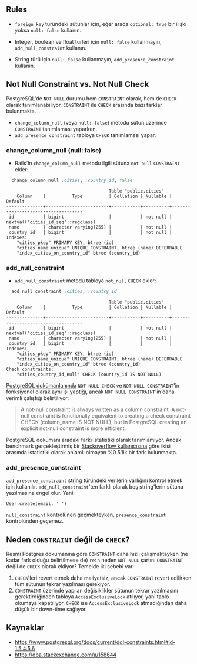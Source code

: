 ## Rules

- `foreign_key` türündeki sütunlar için, eğer arada `optional: true` bir ilişki yoksa `null: false` kullanın.

- Integer, boolean ve float türleri için `null: false` kullanmayın, `add_null_constraint` kullanın.

- String türü için `null: false` kullanmayın, `add_presence_constraint` kullanın.

## Not Null Constraint vs. Not Null Check

PostgreSQL'de `NOT NULL` durumu hem `CONSTRAINT` olarak, hem de `CHECK` olarak tanımlanabiliyor. `CONSTRAINT` ile `CHECK` arasında bazı farklar bulunmakta.

- `change_column_null` (veya `null: false`) metodu sütun üzerinde `CONSTRAINT` tanımlaması yaparken,
- `add_presence_constraint` tabloya `CHECK` tanımlaması yapar.

### change_column_null (null: false)

- Rails'in `change_column_null` metodu ilgili sütuna `not null` `CONSTRAINT` ekler:

```ruby
  change_column_null :cities, :country_id, false
```

```
                                       Table "public.cities"
    Column    |          Type          | Collation | Nullable |              Default
--------------+------------------------+-----------+----------+------------------------------------
 id           | bigint                 |           | not null | nextval('cities_id_seq'::regclass)
 name         | character varying(255) |           | not null |
 country_id   | bigint                 |           | not null |
Indexes:
    "cities_pkey" PRIMARY KEY, btree (id)
    "cities_name_unique" UNIQUE CONSTRAINT, btree (name) DEFERRABLE
    "index_cities_on_country_id" btree (country_id)
```

### add_null_constraint

- `add_null_constraint` metodu tabloya `not_null` `CHECK` ekler:

```ruby
  add_null_constraint :cities, :country_id
```

```
                                       Table "public.cities"
    Column    |          Type          | Collation | Nullable |              Default
--------------+------------------------+-----------+----------+------------------------------------
 id           | bigint                 |           | not null | nextval('cities_id_seq'::regclass)
 name         | character varying(255) |           | not null |
 country_id   | bigint                 |           |          |
Indexes:
    "cities_pkey" PRIMARY KEY, btree (id)
    "cities_name_unique" UNIQUE CONSTRAINT, btree (name) DEFERRABLE
    "index_cities_on_country_id" btree (country_id)
Check constraints:
    "cities_country_id_null" CHECK (country_id IS NOT NULL)
```

[PostgreSQL dokümanlanında](https://www.postgresql.org/docs/current/ddl-constraints.html#id-1.5.4.5.6) `NOT NULL CHECK` ve `NOT NULL CONSTRAINT`'in fonksiyonel olarak aynı işi yaptığı, ancak `NOT NULL CONSTRAINT`'in daha verimli çalıştığı belirtiliyor:

> A not-null constraint is always written as a column constraint. A not-null constraint is functionally equivalent to creating a check constraint CHECK (column_name IS NOT NULL), but in PostgreSQL creating an explicit not-null constraint is more efficient.

PostgreSQL dokümanı aradaki farkı istatistiki olarak tanımlamıyor. Ancak benchmark gerçekleştirmiş bir [Stackoverflow kullanıcısına](https://dba.stackexchange.com/a/158644) göre ikisi arasında istatistiki olarak anlamlı olmayan %0.5'lik bir fark bulunmakta.

### add_presence_constraint

`add_presence_constraint` string türündeki verilerin varlığını kontrol etmek için kullanılır. `add_null_constraint`'ten farklı olarak boş string'lerin sütuna yazılmasına engel olur. Yani:

```
User.create(email: ' ')
```

`null_constraint` kontrolünen geçmekteyken, `presence_constraint` kontrolünden geçemez.

## Neden `CONSTRAINT` değil de `CHECK`?

Resmi Postgres dokümanına göre `CONSTRAINT` daha hızlı çalışmaktayken (ne kadar fark olduğu belirtilmese de) `rein` neden `NOT NULL` şartını `CONSTRAINT` değil de `CHECK` olarak ekliyor? Temelde iki sebebi var:

1. `CHECK`'leri revert etmek daha maliyetsiz, ancak `CONSTRAINT` revert edilirken tüm sütunun tekrar yazılması gerekiyor.
1. `CONSTRAINT` üzerinde yapılan değişiklikler sütunun tekrar yazılmasını gerektirdiğinden tabloya `AccessExclusiveLock` atılıyor, yani tablo okumaya kapatılıyor. `CHECK` ise `AccessExclusiveLock` atmadığından daha düşük bir down-time sağlıyor.

## Kaynaklar

- https://www.postgresql.org/docs/current/ddl-constraints.html#id-1.5.4.5.6
- https://dba.stackexchange.com/a/158644
